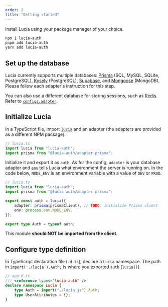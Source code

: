 ```yaml
---
order: 2
title: "Getting started"
---
```


Install Lucia using your package manager of your choice.

```bash
npm i lucia-auth
pnpm add lucia-auth
yarn add lucia-auth
```

## Set up the database

Lucia currently supports multiple databases: [Prisma](/learn/adapters/prisma) (SQL, MySQL, SQLite, PostgreSQL), [Kysely](/learn/adapters/kysely) (PostgreSQL), [Supabase](/learn/adapters/supabase), and [Mongoose](/learn/adapters/mongoose) (MongoDB). Please follow each adapter's instruction for this step.

You can also use a different database for storing sessions, such as [Redis](/learn/adapters/redis). Refer to [`configs.adapter`](/reference/configure/lucia-configurations#adapter).

## Initialize Lucia

In a TypeScript file, import [`lucia`](/reference/api/server-api#lucia-default) and an adapter (the adapters are provided as a different NPM package).

```ts
// lucia.ts
import lucia from "lucia-auth";
import prisma from "@lucia-auth/adapter-prisma";
```

Initialize it and export it as `auth`. As for the config, `adapter` is your database adapter and [`env`](/reference/configure/lucia-configurations#env) tells Lucia what environment the server is running on. In the code below, `NODE_ENV` is an environment variable with a value of `DEV` or `PROD`.

```ts
// lucia.ts
import lucia from "lucia-auth";
import prisma from "@lucia-auth/adapter-prisma";

export const auth = lucia({
	adapter: prisma(prismaClient), // TODO: initialize Prisma client
	env: process.env.NODE_ENV.
});

export type Auth = typeof auth;
```

This module **should NOT be imported from the client**.

## Configure type definition

In TypeScript declaration file (`.d.ts`), declare a `Lucia` namespace. The path in `import('./lucia').Auth;` is where you exported `auth` (`lucia()`).

```ts
// app.d.ts
/// <reference types="lucia-auth" />
declare namespace Lucia {
	type Auth = import("./lucia.js").Auth;
	type UserAttributes = {};
}
```

